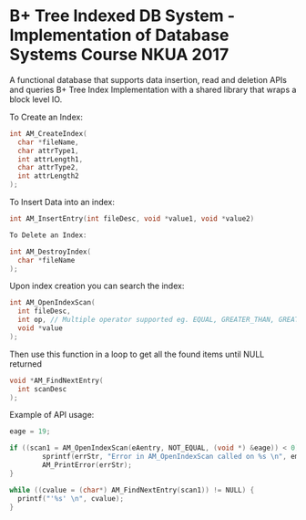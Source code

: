 # B+ Tree Indexed DB System - Implementation of Database Systems Course NKUA 2017

A functional database that supports data insertion, read and deletion APIs and queries
B+ Tree Index Implementation with a shared library that wraps a block level IO.

Το Create an Index:
``` C
int AM_CreateIndex(
  char *fileName, 
  char attrType1, 
  int attrLength1,
  char attrType2, 
  int attrLength2 
);
```
To Insert Data into an index:
``` c
int AM_InsertEntry(int fileDesc, void *value1, void *value2)

To Delete an Index:

int AM_DestroyIndex(
  char *fileName
);
```
Upon index creation you can search the index:
```c
int AM_OpenIndexScan(
  int fileDesc, 
  int op, // Multiple operator supported eg. EQUAL, GREATER_THAN, GREATER_THAN_EQUAL
  void *value
);
```
Then use this function in a loop to get all the found items until NULL returned
```c
void *AM_FindNextEntry(
  int scanDesc
);
```
Example of API usage:
```c
eage = 19;

if ((scan1 = AM_OpenIndexScan(eAentry, NOT_EQUAL, (void *) &eage)) < 0) {  //Find all entries with age != 19
		sprintf(errStr, "Error in AM_OpenIndexScan called on %s \n", empAge);
		AM_PrintError(errStr);
}

while ((cvalue = (char*) AM_FindNextEntry(scan1)) != NULL) {
  printf("'%s' \n", cvalue);
}
```
